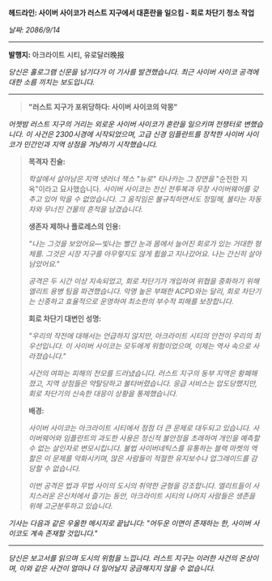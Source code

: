 **헤드라인: 사이버 사이코가 러스트 지구에서 대혼란을 일으킴 - 회로 차단기 청소 작업**

_날짜: 2086/9/14_

---

**발행지:** 아크라이트 시티, 유로달러晚报

_당신은 홀로그램 신문을 넘기다가 이 기사를 발견했습니다. 최근 사이버 사이코 공격에 대한 소름 끼치는 보도입니다._

---

> **"러스트 지구가 포위당하다: 사이버 사이코의 악몽"**

_어젯밤 러스트 지구의 거리는 외로운 사이버 사이코가 혼란을 일으키며 전쟁터로 변했습니다. 이 사건은 2300시경에 시작되었으며, 고급 신경 임플란트를 장착한 사이버 사이코가 민간인과 지역 상점을 겨냥하기 시작했습니다._

> **목격자 진술:**
>
> _학살에서 살아남은 지역 넷러너 잭스 "뉴로" 타나카는 그 장면을_ "순전한 지옥"이라고 묘사했습니다. _사이버 사이코는 전신 전투복과 무장 사이버웨어를 갖추고 있어 막을 수 없었습니다. 그 움직임은 불규칙하면서도 정밀해, 불타는 자동차와 무너진 건물의 흔적을 남겼습니다._
>
> **생존자 제하나 플로레스의 인용:**
>
> _"나는 그것을 보았어요—빛나는 빨간 눈과 몸에서 늘어진 회로가 있는 거대한 형체를. 그것은 시장 지구를 아무렇지도 않게 휩쓸고 지나갔어요. 나는 간신히 살아남았어요."_
>
> _공격은 두 시간 이상 지속되었고, 회로 차단기가 개입하여 위협을 중화하기 위해 엘리트 용병 팀을 파견했습니다. 악명 높은 부패한 ACPD와는 달리, 회로 차단기는 신중하고 효율적으로 운영하여 최소한의 부수적 피해를 보장합니다._
>
> **회로 차단기 대변인 성명:**
>
> _"우리의 작전에 대해서는 언급하지 않지만, 아크라이트 시티의 안전이 우리의 최우선입니다. 이 사이버 사이코는 모두에게 위험이었으며, 이제는 역사 속으로 사라졌습니다."_
>
> _사건의 여파는 피해의 전모를 드러냈습니다. 러스트 지구의 동부 지역은 황폐해졌고, 지역 상점들은 약탈당하고 불타버렸습니다. 응급 서비스는 압도당했지만, 회로 차단기의 신속한 대응이 상황을 통제했습니다._
>
> **배경:**
>
> _사이버 사이코는 아크라이트 시티에서 점점 더 큰 문제로 대두되고 있습니다. 사이버웨어와 임플란트의 과도한 사용은 정신적 불안정을 초래하여 개인을 예측할 수 없는 살인자로 변모시킵니다. 불법 사이버네틱스를 유통하는 블랙 마켓의 역할은 이 문제를 악화시키며, 많은 사람들이 적절한 유지보수나 업그레이드를 감당할 수 없습니다._
>
> _이번 공격은 법과 무법 사이의 도시의 취약한 균형을 강조합니다. 엘리트들이 사치스러운 은신처에서 즐기는 동안, 아크라이트 시티의 나머지 사람들은 생존을 위해 고군분투하고 있습니다._

_기사는 다음과 같은 우울한 메시지로 끝납니다: "어두운 이면이 존재하는 한, 사이버 사이코도 계속 존재할 것입니다."_

---

_당신은 보고서를 읽으며 도시의 위험을 느낍니다. 러스트 지구는 이러한 사건의 온상이며, 이와 같은 사건이 얼마나 더 일어날지 궁금해지지 않을 수 없습니다._
